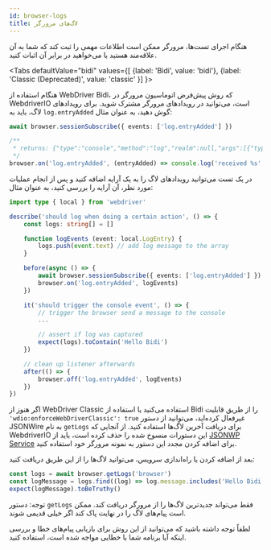 ```yaml
---
id: browser-logs
title: لاگ‌های مرورگر
---
```


هنگام اجرای تست‌ها، مرورگر ممکن است اطلاعات مهمی را ثبت کند که شما به آن علاقه‌مند هستید یا می‌خواهید در برابر آن اثبات کنید.

<Tabs
defaultValue="bidi"
values={[
    {label: 'Bidi', value: 'bidi'},
    {label: 'Classic (Deprecated)', value: 'classic'
}]
}>

<TabItem value='bidi'>

هنگام استفاده از WebDriver Bidi، که روش پیش‌فرض اتوماسیون مرورگر در WebdriverIO است، می‌توانید در رویدادهای مرورگر مشترک شوید. برای رویدادهای لاگ، باید به `log.entryAdded` گوش دهید، به عنوان مثال:

```ts
await browser.sessionSubscribe({ events: ['log.entryAdded'] })

/**
 * returns: {"type":"console","method":"log","realm":null,"args":[{"type":"string","value":"Hello Bidi"}],"level":"info","text":"Hello Bidi","timestamp":1657282076037}
 */
browser.on('log.entryAdded', (entryAdded) => console.log('received %s', entryAdded))
```

در یک تست می‌توانید رویدادهای لاگ را به یک آرایه اضافه کنید و پس از انجام عملیات مورد نظر، آن آرایه را بررسی کنید، به عنوان مثال:

```ts
import type { local } from 'webdriver'

describe('should log when doing a certain action', () => {
    const logs: string[] = []

    function logEvents (event: local.LogEntry) {
        logs.push(event.text) // add log message to the array
    }

    before(async () => {
        await browser.sessionSubscribe({ events: ['log.entryAdded'] })
        browser.on('log.entryAdded', logEvents)
    })

    it('should trigger the console event', () => {
        // trigger the browser send a message to the console
        ...

        // assert if log was captured
        expect(logs).toContain('Hello Bidi')
    })

    // clean up listener afterwards
    after(() => {
        browser.off('log.entryAdded', logEvents)
    })
})
```

</TabItem>

<TabItem value='classic'>

اگر هنوز از WebDriver Classic استفاده می‌کنید یا استفاده از Bidi را از طریق قابلیت `'wdio:enforceWebDriverClassic': true` غیرفعال کرده‌اید، می‌توانید از دستور JSONWire به نام `getLogs` برای دریافت آخرین لاگ‌ها استفاده کنید. از آنجایی که WebdriverIO این دستورات منسوخ شده را حذف کرده است، باید از [JSONWP Service](https://github.com/webdriverio-community/wdio-jsonwp-service) برای اضافه کردن مجدد این دستور به نمونه مرورگر خود استفاده کنید.

بعد از اضافه کردن یا راه‌اندازی سرویس، می‌توانید لاگ‌ها را از این طریق دریافت کنید:

```ts
const logs = await browser.getLogs('browser')
const logMessage = logs.find((log) => log.message.includes('Hello Bidi'))
expect(logMessage).toBeTruthy()
```

توجه: دستور `getLogs` فقط می‌تواند جدیدترین لاگ‌ها را از مرورگر دریافت کند. ممکن است پیام‌های لاگ را در نهایت پاک کند اگر خیلی قدیمی شوند.
</TabItem>

</Tabs>

لطفاً توجه داشته باشید که می‌توانید از این روش برای بازیابی پیام‌های خطا و بررسی اینکه آیا برنامه شما با خطایی مواجه شده است، استفاده کنید.